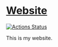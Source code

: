 # [Website](https://leonardomso.com/)

[![Actions Status](https://github.com/leonardomso/website/workflows/CI/badge.svg)](https://github.com/leonardomso/hawk/actions)

This is my website. 

